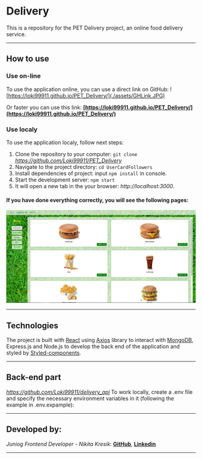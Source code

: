 # Delivery

This is a repository for the PET Delivery project, an online food delivery service.
***

## How to use

### Use on-line

To use the application online, you can use a direct link on GitHub:
![https://loki99911.github.io/PET_Delivery/](./assets/GHLink.JPG)

 Or faster you can use this link: **[https://loki99911.github.io/PET_Delivery/](https://loki99911.github.io/PET_Delivery/)**

### Use localy

To use the application localy, follow next steps:

1. Clone the repository to your computer: `git clone` *https://github.com/Loki99911/PET_Delivery*
2. Navigate to the project directory: `cd UserCardFollowers`
3. Install dependencies of project: input `npm install` in console.
4. Start the development server: `npm start`
5. It will open a new tab in the your browser: *http://localhost:3000*.

#### If you have done everything correctly, you will see the following pages:
![Main page](./assets/MainPage.JPG)
***

## Technologies

The project is built with [React](https://react.dev/) using [Axios](https://axios-http.com/) library to interact with [MongoDB](https://www.mongodb.com/), Express.js and Node.js to develop the back end of the application and styled by [Styled-components](https://styled-components.com/).
***

## Back-end part

*https://github.com/Loki99911/delivery_api*
To work locally, create a .env file and specify the necessary environment variables in it (following the example in .env.expample):
***

## Developed by:
_Juniog Frontend Developer - Nikita Kresik_:
**[GitHub](https://github.com/Loki99911)**,
**[Linkedin](https://www.linkedin.com/feed/)**
***